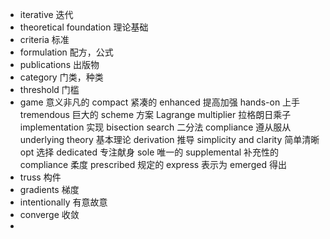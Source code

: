 - iterative 迭代
- theoretical foundation 理论基础
- criteria 标准
- formulation 配方，公式
- publications 出版物
- category 门类，种类
- threshold 门槛
- game 意义非凡的
compact 紧凑的
enhanced 提高加强
hands-on 上手
tremendous 巨大的
scheme 方案
Lagrange multiplier 拉格朗日乘子
implementation 实现
bisection search 二分法
compliance 遵从服从
underlying theory 基本理论
derivation 推导
simplicity and clarity 简单清晰
opt 选择
dedicated 专注献身
sole 唯一的
supplemental 补充性的
compliance 柔度
prescribed 规定的
express 表示为
emerged 得出
- truss 构件
- gradients 梯度
- intentionally  有意故意
- converge 收敛
- 

